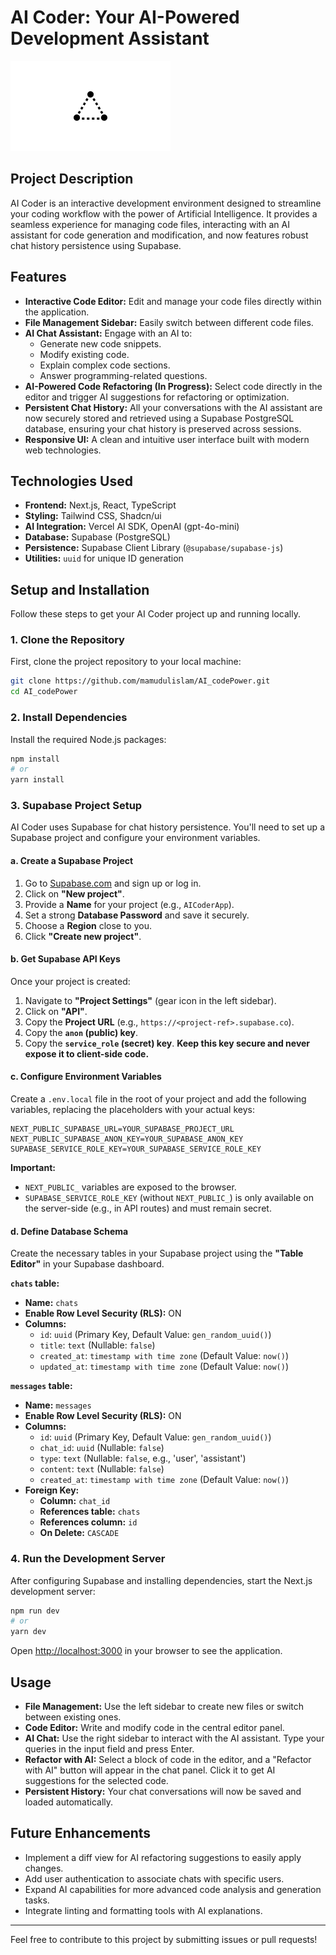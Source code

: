 # AI Coder: Your AI-Powered Development Assistant

![Project Logo Placeholder](public/placeholder-logo.png)

## Project Description

AI Coder is an interactive development environment designed to streamline your coding workflow with the power of Artificial Intelligence. It provides a seamless experience for managing code files, interacting with an AI assistant for code generation and modification, and now features robust chat history persistence using Supabase.

## Features

-   **Interactive Code Editor:** Edit and manage your code files directly within the application.
-   **File Management Sidebar:** Easily switch between different code files.
-   **AI Chat Assistant:** Engage with an AI to:
    -   Generate new code snippets.
    -   Modify existing code.
    -   Explain complex code sections.
    -   Answer programming-related questions.
-   **AI-Powered Code Refactoring (In Progress):** Select code directly in the editor and trigger AI suggestions for refactoring or optimization.
-   **Persistent Chat History:** All your conversations with the AI assistant are now securely stored and retrieved using a Supabase PostgreSQL database, ensuring your chat history is preserved across sessions.
-   **Responsive UI:** A clean and intuitive user interface built with modern web technologies.

## Technologies Used

-   **Frontend:** Next.js, React, TypeScript
-   **Styling:** Tailwind CSS, Shadcn/ui
-   **AI Integration:** Vercel AI SDK, OpenAI (gpt-4o-mini)
-   **Database:** Supabase (PostgreSQL)
-   **Persistence:** Supabase Client Library (`@supabase/supabase-js`)
-   **Utilities:** `uuid` for unique ID generation

## Setup and Installation

Follow these steps to get your AI Coder project up and running locally.

### 1. Clone the Repository

First, clone the project repository to your local machine:

```bash
git clone https://github.com/mamudulislam/AI_codePower.git
cd AI_codePower
```

### 2. Install Dependencies

Install the required Node.js packages:

```bash
npm install
# or
yarn install
```

### 3. Supabase Project Setup

AI Coder uses Supabase for chat history persistence. You'll need to set up a Supabase project and configure your environment variables.

#### a. Create a Supabase Project

1.  Go to [Supabase.com](https://supabase.com/) and sign up or log in.
2.  Click on **"New project"**.
3.  Provide a **Name** for your project (e.g., `AICoderApp`).
4.  Set a strong **Database Password** and save it securely.
5.  Choose a **Region** close to you.
6.  Click **"Create new project"**.

#### b. Get Supabase API Keys

Once your project is created:

1.  Navigate to **"Project Settings"** (gear icon in the left sidebar).
2.  Click on **"API"**.
3.  Copy the **Project URL** (e.g., `https://<project-ref>.supabase.co`).
4.  Copy the **`anon` (public) key**.
5.  Copy the **`service_role` (secret) key**. **Keep this key secure and never expose it to client-side code.**

#### c. Configure Environment Variables

Create a `.env.local` file in the root of your project and add the following variables, replacing the placeholders with your actual keys:

```env
NEXT_PUBLIC_SUPABASE_URL=YOUR_SUPABASE_PROJECT_URL
NEXT_PUBLIC_SUPABASE_ANON_KEY=YOUR_SUPABASE_ANON_KEY
SUPABASE_SERVICE_ROLE_KEY=YOUR_SUPABASE_SERVICE_ROLE_KEY
```

**Important:**
-   `NEXT_PUBLIC_` variables are exposed to the browser.
-   `SUPABASE_SERVICE_ROLE_KEY` (without `NEXT_PUBLIC_`) is only available on the server-side (e.g., in API routes) and must remain secret.

#### d. Define Database Schema

Create the necessary tables in your Supabase project using the **"Table Editor"** in your Supabase dashboard.

**`chats` table:**
-   **Name:** `chats`
-   **Enable Row Level Security (RLS):** ON
-   **Columns:**
    -   `id`: `uuid` (Primary Key, Default Value: `gen_random_uuid()`)
    -   `title`: `text` (Nullable: `false`)
    -   `created_at`: `timestamp with time zone` (Default Value: `now()`)
    -   `updated_at`: `timestamp with time zone` (Default Value: `now()`)

**`messages` table:**
-   **Name:** `messages`
-   **Enable Row Level Security (RLS):** ON
-   **Columns:**
    -   `id`: `uuid` (Primary Key, Default Value: `gen_random_uuid()`)
    -   `chat_id`: `uuid` (Nullable: `false`)
    -   `type`: `text` (Nullable: `false`, e.g., 'user', 'assistant')
    -   `content`: `text` (Nullable: `false`)
    -   `created_at`: `timestamp with time zone` (Default Value: `now()`)
-   **Foreign Key:**
    -   **Column:** `chat_id`
    -   **References table:** `chats`
    -   **References column:** `id`
    -   **On Delete:** `CASCADE`

### 4. Run the Development Server

After configuring Supabase and installing dependencies, start the Next.js development server:

```bash
npm run dev
# or
yarn dev
```

Open [http://localhost:3000](http://localhost:3000) in your browser to see the application.

## Usage

-   **File Management:** Use the left sidebar to create new files or switch between existing ones.
-   **Code Editor:** Write and modify code in the central editor panel.
-   **AI Chat:** Use the right sidebar to interact with the AI assistant. Type your queries in the input field and press Enter.
-   **Refactor with AI:** Select a block of code in the editor, and a "Refactor with AI" button will appear in the chat panel. Click it to get AI suggestions for the selected code.
-   **Persistent History:** Your chat conversations will now be saved and loaded automatically.

## Future Enhancements

-   Implement a diff view for AI refactoring suggestions to easily apply changes.
-   Add user authentication to associate chats with specific users.
-   Expand AI capabilities for more advanced code analysis and generation tasks.
-   Integrate linting and formatting tools with AI explanations.

---

Feel free to contribute to this project by submitting issues or pull requests!